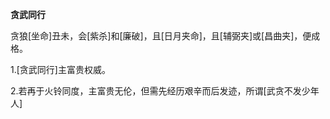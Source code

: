 **贪武同行**

贪狼[坐命]丑未，会[紫杀]和[廉破]，且[日月夹命]，且[辅弼夹]或[昌曲夹]，便成格。

1.[贪武同行]主富贵权威。

2.若再于火铃同度，主富贵无伦，但需先经历艰辛而后发迹，所谓[武贪不发少年人]